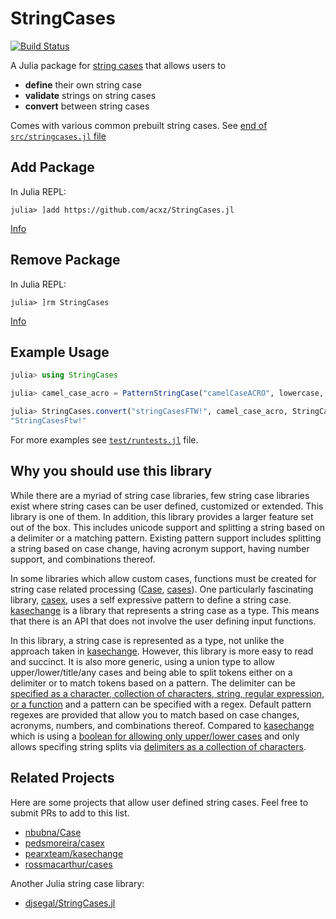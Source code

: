# StringCases

[![Build Status](https://github.com/acxz/StringCases.jl/actions/workflows/CI.yml/badge.svg?branch=main)](https://github.com/acxz/StringCases.jl/actions/workflows/CI.yml?query=branch%3Amain)

A Julia package for [string cases](https://stringcase.org/definitions)
that allows users to
- **define** their own string case
- **validate** strings on string cases
- **convert** between string cases

Comes with various common prebuilt string cases. See
[end of `src/stringcases.jl` file](https://github.com/acxz/StringCases.jl/blob/4a1e508ef24033e87ec301f7438e05eddc7eab63/src/stringcases.jl#L336)

## Add Package
In Julia REPL:
```julia-repl
julia> ]add https://github.com/acxz/StringCases.jl
```
[Info](https://pkgdocs.julialang.org/v1/managing-packages/#Adding-unregistered-packages)

## Remove Package
In Julia REPL:
```julia-repl
julia> ]rm StringCases
```
[Info](https://pkgdocs.julialang.org/v1/managing-packages/#Removing-packages)

## Example Usage
```julia
julia> using StringCases

julia> camel_case_acro = PatternStringCase("camelCaseACRO", lowercase, uppercase, lowercase, StringCases.acro_all_of_token, false);

julia> StringCases.convert("stringCasesFTW!", camel_case_acro, StringCases.PASCAL_CASE)
"StringCasesFtw!"
```
For more examples see
[`test/runtests.jl`](https://github.com/acxz/StringCases.jl/blob/main/test/runtests.jl)
file.

## Why you should use this library
While there are a myriad of string case libraries, few string case libraries
exist where string cases can be user defined, customized or extended. This
library is one of them. In addition, this library provides a larger feature set
out of the box. This includes unicode support and splitting a string based on a
delimiter or a matching pattern. Existing pattern support includes splitting a
string based on case change, having acronym support, having number support, and
combinations thereof.

In some libraries which allow custom cases, functions must be created for string
case related processing
([Case](https://github.com/nbubna/Case?tab=readme-ov-file#extending-case),
[cases](https://github.com/rossmacarthur/cases?tab=readme-ov-file#customizing)).
One particularly fascinating library,
[casex](https://github.com/pedsmoreira/casex?tab=readme-ov-file#how-it-works),
uses a self expressive pattern to define a string case.
[kasechange](https://github.com/pearxteam/kasechange/blob/6c274238ddae339b7cd0d50751855b710facf223/src/commonMain/kotlin/net/pearx/kasechange/formatter/CaseFormatterConfigurable.kt#L10-L22)
is a library that represents a string case as a type. This means that there is
an API that does not involve the user defining input functions.

In this library, a string case is represented as a type, not unlike the approach
taken in [kasechange](https://github.com/pearxteam/kasechange). However, this
library is more easy to read and succinct. It is also more generic, using a
union type to allow upper/lower/title/any cases and being
able to split tokens either on a delimiter or to match tokens based on a pattern.
The delimiter can be [specified as a character, collection of characters, string,
regular expression, or a function](https://docs.julialang.org/en/v1/base/strings/#Base.split)
and a pattern can be specified with a regex. Default pattern regexes are
provided that allow you to match based on case changes, acronyms, numbers, and
combinations thereof.
Compared to [kasechange](https://github.com/pearxteam/kasechange) which is using
a [boolean for allowing only upper/lower cases](https://github.com/pearxteam/kasechange/blob/6c274238ddae339b7cd0d50751855b710facf223/src/commonMain/kotlin/net/pearx/kasechange/formatter/CaseFormatterConfigurable.kt#L15)
and only allows specifing string splits via
[delimiters as a collection of characters](https://github.com/pearxteam/kasechange/blob/6c274238ddae339b7cd0d50751855b710facf223/src/commonMain/kotlin/net/pearx/kasechange/splitter/WordSplitterConfigurable.kt#L15).

## Related Projects
Here are some projects that allow user defined string cases. Feel free to submit
PRs to add to this list.
- [nbubna/Case](https://github.com/nbubna/Case)
- [pedsmoreira/casex](https://github.com/pedsmoreira/casex)
- [pearxteam/kasechange](https://github.com/pearxteam/kasechange)
- [rossmacarthur/cases](https://github.com/rossmacarthur/cases)

Another Julia string case library:
- [djsegal/StringCases.jl](https://github.com/djsegal/StringCases.jl)
